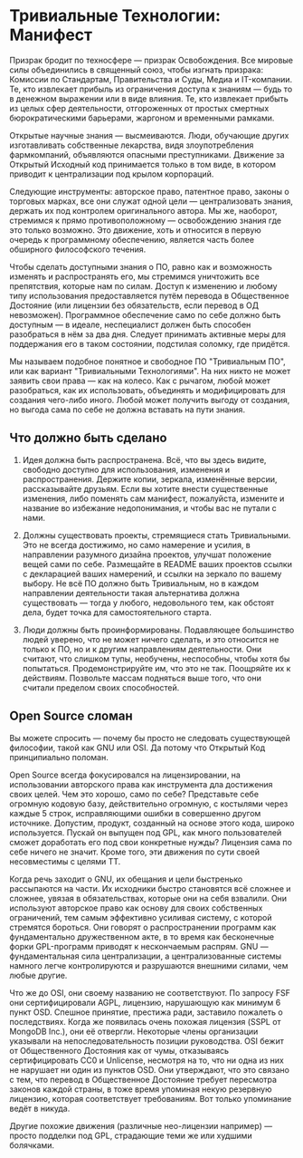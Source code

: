 # Тривиальные Технологии: Манифест

Призрак бродит по техносфере — призрак Освобождения. Все мировые силы объединились в священный союз, чтобы изгнать призрака: Комиссии по Стандартам, Правительства и Суды, Медиа и IT-компании. Те, кто извлекает прибыль из ограничения доступа к знаниям — будь то в денежном выражении или в виде влияния. Те, кто извлекает прибыть из целых сфер деятельности, отгороженных от простых смертных бюрократическими барьерами, жаргоном и временными рамками.

Открытые научные знания — высмеиваются. Люди, обучающие других изготавливать собственные лекарства, видя злоупотребления фармкомпаний, объявляются опасными преступниками. Движение за Открытый Исходный код принимается только в том виде, в котором приводит к централизации под крылом корпораций.

Следующие инструменты: авторское право, патентное право, законы о торговых марках, все они служат одной цели — централизовать знания, держать их под контролем оригинального автора. Мы же, наоборот, стремимся к прямо противоположному — освобождению знания где это только возможно. Это движение, хоть и относится в первую очередь к программному обеспечению, является часть более обширного философского течения.

Чтобы сделать доступными знания о ПО, равно как и возможность изменять и распространять его, мы стремимся уничтожить все препятствия, которые нам по силам. Доступ к изменению и любому типу использования предоставляется путём перевода в Общественное Достояние (или лицензии без обязательств, если перевод в ОД невозможен). Программное обеспечение само по себе должно быть доступным — в идеале, неспециалист должен быть способен разобраться в нём за два дня. Следует принимать активные меры для поддержания его в таком состоянии, подстилая соломку, где придётся.

Мы называем подобное понятное и свободное ПО "Тривиальным ПО", или как вариант "Тривиальными Технологиями". На них никто не может заявить свои права — как на колесо. Как с рычагом, любой может разобраться, как их использовать, объединять и модифицировать для создания чего-либо иного. Любой может получить выгоду от создания, но выгода сама по себе не должна вставать на пути знания.

## Что должно быть сделано

1. Идея должна быть распространена. Всё, что вы здесь видите, свободно доступно для использования, изменения и распространения. Держите копии, зеркала, изменённые версии, рассказывайте друзьям. Если вы хотите внести существенные изменения, либо поменять сам манифест, пожалуйста, измените и название во избежание недопонимания, и чтобы вас не путали с нами.

2. Должны существовать проекты, стремящиеся стать Тривиальными. Это не всегда достижимо, но само намерение и усилия, в направлении разумного дизайна проектов, улучшат положение вещей сами по себе. Размещайте в README ваших проектов ссылки с декларацией ваших намерений, и ссылки на зеркало по вашему выбору. Не всё ПО должно быть Тривиальным, но в каждом направлении деятельности такая альтернатива должна существовать — тогда у любого, недовольного тем, как обстоят дела, будет точка для самостоятельного старта.

3. Люди должны быть проинформированы. Подавляющее большинство людей уверено, что не может ничего сделать, и это относится не только к ПО, но и к другим направлениям деятельности. Они считают, что слишком тупы, необучены, неспособны, чтобы хотя бы попытаться. Продемонстрируйте им, что это не так. Поощряйте их к действиям. Позвольте массам подняться выше того, что они считали пределом своих способностей.

## Open Source сломан

Вы можете спросить — почему бы просто не следовать существующей философии, такой как GNU или OSI. Да потому что Открытый Код принципиально поломан. 

Open Source всегда фокусировался на лицензировании, на использовании авторского права как инструмента дла достижения своих целей. Чем это хорошо, само по себе? Представьте себе огромную кодовую базу, действительно огромную, с костылями через каждые 5 строк, исправляющими ошибки в совершенно другом источнике. Допустим, продукт, созданный на основе этого кода, широко используется. Пускай он выпущен под GPL, как много пользователей сможет доработать его под свои конкретные нужды? Лицензия сама по себе ничего не значит. Кроме того, эти движения по сути своей несовместимы с целями ТТ.

Когда речь заходит о GNU, их обещания и цели быстренько рассыпаются на части. Их исходники быстро становятся всё сложнее и сложнее, увязая в обязательствах, которые они на себя взвалили. Они используют авторское право как основу для своих собственных ограничений, тем самым эффективно усиливая систему, с которой стремятся бороться. Они говорят о распространении программ как фундаментально дружественном акте, в то время как бесконечные форки GPL-программ приводят к нескончаемым распрям. GNU — фундаментальная сила централизации, а централизованные системы намного легче контролируются и разрушаются внешними силами, чем любые другие.

Что же до OSI, они своему названию не соответствуют. По запросу FSF они сертифицировали AGPL, лицензию, нарушающую как минимум 6 пункт OSD. Спешное принятие, престижа ради, заставило пожалеть о последствиях. Когда же появилась очень похожая лицензия (SSPL от MongoDB Inc.), они её отвергли. Некоторые члены организации указывали на непоследовательность позиции руководства. OSI бежит от Общественного Достояния как от чумы, отказываясь сертифицировать CC0 и Unlicense, несмотря на то, что ни одна из них не нарушает ни один из пунктов OSD. Они утверждают, что это связано с тем, что перевод в Общественное Достояние требует пересмотра законов каждой страны, в тоже время упоминая некую резервную лицензию, которая соответствует требованиям. Вот только упоминание ведёт в никуда.

Другие похожие движения (различные нео-лицензии например) — просто подделки под GPL, страдающие теми же или худшими болячками.

